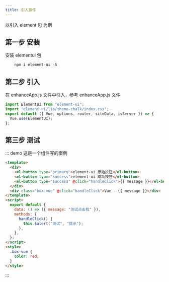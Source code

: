 ```yaml
---
title: 引入插件
---
```


以引入 element 包 为例

## 第一步 安装

安装 elementui 包

```js
    npm i element-ui -S
```

## 第二步 引入

在 enhanceApp.js 文件中引入，参考 enhanceApp.js 文件

```js
import ElementUI from "element-ui";
import "element-ui/lib/theme-chalk/index.css";
export default ({ Vue, options, router, siteData, isServer }) => {
  Vue.use(ElementUI);
};
```

## 第三步 测试

::: demo 这是一个组件写的案例

```html
<template>
  <div>
    <el-button type="primary">element-ui 原始按钮</el-button>
    <el-button type="success">element-ui 成功按钮</el-button>
    <el-button type="success" @click="handleClick">{{ message }}</el-button>
  </div>
  <div class="box-vue" @click="handleClick">Vue - {{ message }}</div>
</template>
<script>
  export default {
    data: () => ({ message: "测试点击我" }),
    methods: {
      handleClick() {
        this.$alert("测试", "提示");
      },
    },
  };
</script>
<style>
  .box-vue {
    color: red;
  }
</style>
```

:::
